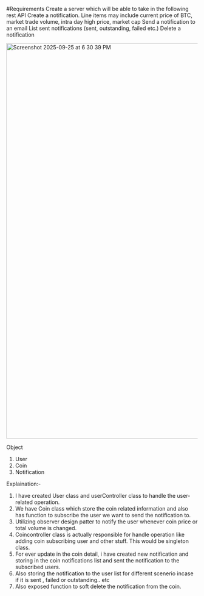 #Requirements
Create a server which will be able to take in the following rest API
Create a notification. Line items may include current price of BTC, market trade volume, intra day high price, market cap 
Send a notification to an email
List sent notifications (sent, outstanding, failed etc.)
Delete a notification


<img width="1710" height="1037" alt="Screenshot 2025-09-25 at 6 30 39 PM" src="https://github.com/user-attachments/assets/e7992f47-e8be-446a-a6a0-7c9dd0558053" />

Object
1. User
2. Coin
3. Notification


Explaination:-
1. I have created User class and userController class to handle the user-related operation.
2. We have Coin class which store the coin related information and also has function to subscribe the user we want to send the notification to.
3. Utilizing observer design patter to notify the user whenever coin price or total volume is changed.
4. Coincontroller class is actually responsible for handle operation like adding coin subscribing user and other stuff. This would be singleton class.
5. For ever update in the coin detail, i have created new notification and storing in the coin notifications list and sent the notification to the subscribed users.
6. Also storing the notification to the user list for different scenerio incase if it is sent , failed or outstanding.. etc
7. Also exposed function to soft delete the notification from the coin.



